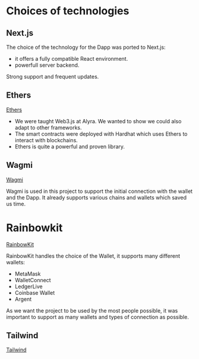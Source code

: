 # Choices of technologies

## Next.js

The choice of the technology for the Dapp was ported to Next.js:

- it offers a fully compatible React environment.
- powerfull server backend.

Strong support and frequent updates.

## Ethers

[Ethers](https://docs.ethers.io/v5/)

- We were taught Web3.js at Alyra. We wanted to show we could also adapt to other frameworks.
- The smart contracts were deployed with Hardhat which uses Ethers to interact with blockchains.
- Ethers is quite a powerful and proven library.

## Wagmi

[Wagmi](https://wagmi.sh/)

Wagmi is used in this project to support the initial connection with the wallet and the Dapp.
It already supports various chains and wallets which saved us time.

# Rainbowkit

[RainbowKit](https://www.rainbowkit.com/)

RainbowKit handles the choice of the Wallet, it supports many different wallets:

- MetaMask
- WalletConnect
- LedgerLive
- Coinbase Wallet
- Argent

As we want the project to be used by the most people possible, it was important to support as many wallets and types of connection as possible.

## Tailwind

[Tailwind](https://www.tailwindapp.com/)
